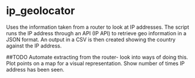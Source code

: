 # ip_geolocator

Uses the information taken from a router to look at IP addresses.
The script runs the IP address through an API (IP API) to retrieve geo information in a JSON format. 
An output in a CSV is then created showing the country against the IP address.

##TODO 
Automate extracting from the router- look into ways of doing this.
Plot points on a map for a visual representation.
Show number of times IP address has been seen.

